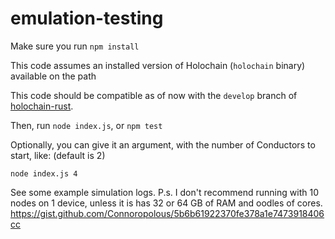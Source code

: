 # emulation-testing

Make sure you run `npm install`

This code assumes an installed version of Holochain (`holochain` binary) available on the path

This code should be compatible as of now with the `develop` branch of [holochain-rust](https://github.com/holochain/holochain-rust).

Then, run `node index.js`, or `npm test`

Optionally, you can give it an argument, with the number of Conductors to start, like:
(default is 2)
```
node index.js 4
```

See some example simulation logs. P.s. I don't recommend running with 10 nodes on 1 device, unless it is has 32 or 64 GB of RAM and oodles of cores.
https://gist.github.com/Connoropolous/5b6b61922370fe378a1e7473918406cc
